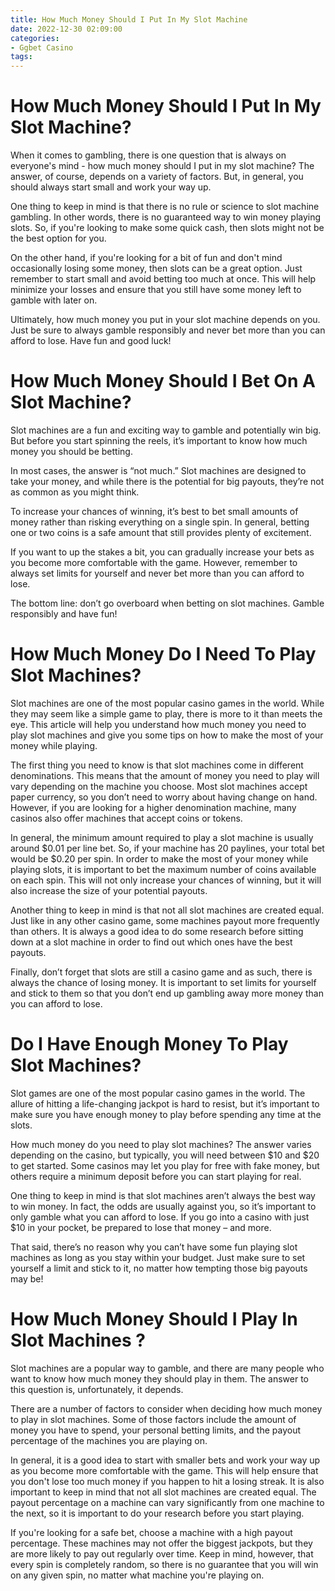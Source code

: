 ```yaml
---
title: How Much Money Should I Put In My Slot Machine
date: 2022-12-30 02:09:00
categories:
- Ggbet Casino
tags:
---
```



#  How Much Money Should I Put In My Slot Machine?

When it comes to gambling, there is one question that is always on everyone's mind - how much money should I put in my slot machine? The answer, of course, depends on a variety of factors. But, in general, you should always start small and work your way up.

One thing to keep in mind is that there is no rule or science to slot machine gambling. In other words, there is no guaranteed way to win money playing slots. So, if you're looking to make some quick cash, then slots might not be the best option for you.

On the other hand, if you're looking for a bit of fun and don't mind occasionally losing some money, then slots can be a great option. Just remember to start small and avoid betting too much at once. This will help minimize your losses and ensure that you still have some money left to gamble with later on.

Ultimately, how much money you put in your slot machine depends on you. Just be sure to always gamble responsibly and never bet more than you can afford to lose. Have fun and good luck!

#  How Much Money Should I Bet On A Slot Machine?

Slot machines are a fun and exciting way to gamble and potentially win big. But before you start spinning the reels, it’s important to know how much money you should be betting.

In most cases, the answer is “not much.” Slot machines are designed to take your money, and while there is the potential for big payouts, they’re not as common as you might think.

To increase your chances of winning, it’s best to bet small amounts of money rather than risking everything on a single spin. In general, betting one or two coins is a safe amount that still provides plenty of excitement.

If you want to up the stakes a bit, you can gradually increase your bets as you become more comfortable with the game. However, remember to always set limits for yourself and never bet more than you can afford to lose.

The bottom line: don’t go overboard when betting on slot machines. Gamble responsibly and have fun!

#  How Much Money Do I Need To Play Slot Machines?

Slot machines are one of the most popular casino games in the world. While they may seem like a simple game to play, there is more to it than meets the eye. This article will help you understand how much money you need to play slot machines and give you some tips on how to make the most of your money while playing.

The first thing you need to know is that slot machines come in different denominations. This means that the amount of money you need to play will vary depending on the machine you choose. Most slot machines accept paper currency, so you don’t need to worry about having change on hand. However, if you are looking for a higher denomination machine, many casinos also offer machines that accept coins or tokens.

In general, the minimum amount required to play a slot machine is usually around $0.01 per line bet. So, if your machine has 20 paylines, your total bet would be $0.20 per spin. In order to make the most of your money while playing slots, it is important to bet the maximum number of coins available on each spin. This will not only increase your chances of winning, but it will also increase the size of your potential payouts.

Another thing to keep in mind is that not all slot machines are created equal. Just like in any other casino game, some machines payout more frequently than others. It is always a good idea to do some research before sitting down at a slot machine in order to find out which ones have the best payouts.

Finally, don’t forget that slots are still a casino game and as such, there is always the chance of losing money. It is important to set limits for yourself and stick to them so that you don’t end up gambling away more money than you can afford to lose.

#  Do I Have Enough Money To Play Slot Machines?

Slot games are one of the most popular casino games in the world. The allure of hitting a life-changing jackpot is hard to resist, but it’s important to make sure you have enough money to play before spending any time at the slots.

How much money do you need to play slot machines? The answer varies depending on the casino, but typically, you will need between $10 and $20 to get started. Some casinos may let you play for free with fake money, but others require a minimum deposit before you can start playing for real.

One thing to keep in mind is that slot machines aren’t always the best way to win money. In fact, the odds are usually against you, so it’s important to only gamble what you can afford to lose. If you go into a casino with just $10 in your pocket, be prepared to lose that money – and more.

That said, there’s no reason why you can’t have some fun playing slot machines as long as you stay within your budget. Just make sure to set yourself a limit and stick to it, no matter how tempting those big payouts may be!

#  How Much Money Should I Play In Slot Machines ?

Slot machines are a popular way to gamble, and there are many people who want to know how much money they should play in them. The answer to this question is, unfortunately, it depends.

There are a number of factors to consider when deciding how much money to play in slot machines. Some of those factors include the amount of money you have to spend, your personal betting limits, and the payout percentage of the machines you are playing on.

In general, it is a good idea to start with smaller bets and work your way up as you become more comfortable with the game. This will help ensure that you don't lose too much money if you happen to hit a losing streak. It is also important to keep in mind that not all slot machines are created equal. The payout percentage on a machine can vary significantly from one machine to the next, so it is important to do your research before you start playing.

If you're looking for a safe bet, choose a machine with a high payout percentage. These machines may not offer the biggest jackpots, but they are more likely to pay out regularly over time. Keep in mind, however, that every spin is completely random, so there is no guarantee that you will win on any given spin, no matter what machine you're playing on.